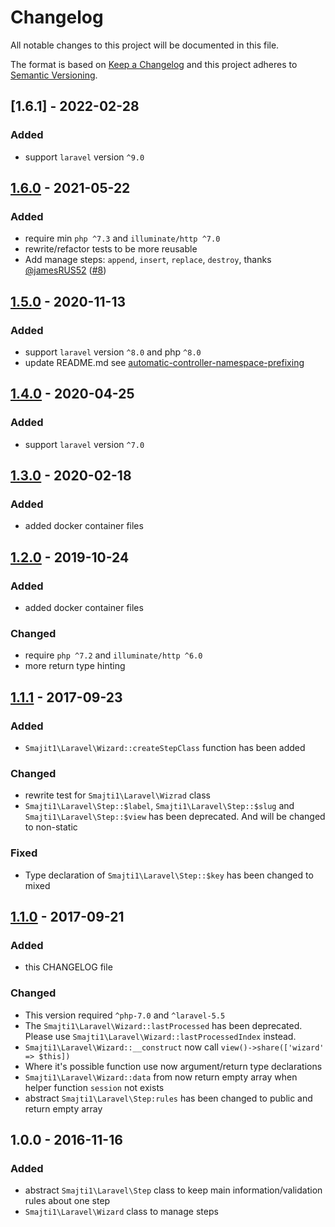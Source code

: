 # Changelog
All notable changes to this project will be documented in this file.

The format is based on [Keep a Changelog](http://keepachangelog.com/en/1.0.0/)
and this project adheres to [Semantic Versioning](http://semver.org/spec/v2.0.0.html).

## [1.6.1] - 2022-02-28
### Added
- support `laravel` version `^9.0`

## [1.6.0] - 2021-05-22
### Added
- require min `php ^7.3` and `illuminate/http ^7.0`
- rewrite/refactor tests to be more reusable
- Add manage steps: `append`, `insert`, `replace`, `destroy`, thanks [@jamesRUS52](https://github.com/jamesRUS52) ([#8](https://github.com/smajti1/laravel-wizard/pull/8))

## [1.5.0] - 2020-11-13
### Added
- support `laravel` version `^8.0` and php `^8.0`
- update README.md see [automatic-controller-namespace-prefixing](https://laravel.com/docs/8.x/upgrade#automatic-controller-namespace-prefixing)

## [1.4.0] - 2020-04-25
### Added
- support `laravel` version `^7.0`

## [1.3.0] - 2020-02-18
### Added
- added docker container files

## [1.2.0] - 2019-10-24
### Added
- added docker container files
### Changed
- require `php ^7.2` and `illuminate/http ^6.0`
- more return type hinting

## [1.1.1] - 2017-09-23
### Added
- `Smajit1\Laravel\Wizard::createStepClass` function has been added
### Changed
- rewrite test for `Smajti1\Laravel\Wizrad` class
- `Smajti1\Laravel\Step::$label`, `Smajti1\Laravel\Step::$slug` and `Smajti1\Laravel\Step::$view` has been deprecated. 
And will be changed to non-static
### Fixed
- Type declaration of `Smajti1\Laravel\Step::$key` has been changed to mixed

## [1.1.0] - 2017-09-21
### Added
- this CHANGELOG file
### Changed
- This version required `^php-7.0` and `^laravel-5.5`
- The `Smajti1\Laravel\Wizard::lastProcessed` has been deprecated. Please use `Smajti1\Laravel\Wizard::lastProcessedIndex` instead.
- `Smajti1\Laravel\Wizard::__construct` now call `view()->share(['wizard' => $this])`
- Where it's possible function use now argument/return type declarations
- `Smajti1\Laravel\Wizard::data` from now return empty array when helper function `session` not exists
- abstract `Smajti1\Laravel\Step:rules` has been changed to public and return empty array

## 1.0.0 - 2016-11-16
### Added
- abstract `Smajti1\Laravel\Step` class to keep main information/validation rules about one step
- `Smajti1\Laravel\Wizard` class to manage steps

[Unreleased]: https://github.com/smajti1/laravel-wizard/compare/v1.1.1...HEAD
[1.1.1]: https://github.com/smajti1/laravel-wizard/compare/v1.1.0...v1.1.1
[1.1.0]: https://github.com/smajti1/laravel-wizard/compare/v1.0.0...v1.1.0
[1.2.0]: https://github.com/smajti1/laravel-wizard/compare/v1.1.0...v1.2.0
[1.3.0]: https://github.com/smajti1/laravel-wizard/compare/v1.2.0...v1.3.0
[1.4.0]: https://github.com/smajti1/laravel-wizard/compare/v1.3.0...v1.4.0
[1.5.0]: https://github.com/smajti1/laravel-wizard/compare/v1.4.0...v1.5.0
[1.6.0]: https://github.com/smajti1/laravel-wizard/compare/v1.5.0...v1.6.0
